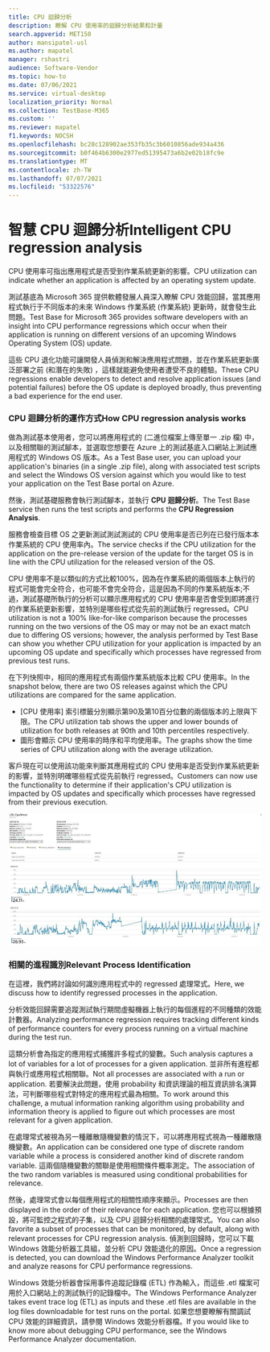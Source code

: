```yaml
---
title: CPU 迴歸分析
description: 瞭解 CPU 使用率的迴歸分析結果和計量
search.appverid: MET150
author: mansipatel-usl
ms.author: mapatel
manager: rshastri
audience: Software-Vendor
ms.topic: how-to
ms.date: 07/06/2021
ms.service: virtual-desktop
localization_priority: Normal
ms.collection: TestBase-M365
ms.custom: ''
ms.reviewer: mapatel
f1.keywords: NOCSH
ms.openlocfilehash: bc28c128902ae353fb35c3b6010856ade934a436
ms.sourcegitcommit: b0f464b6300e2977ed51395473a6b2e02b18fc9e
ms.translationtype: MT
ms.contentlocale: zh-TW
ms.lasthandoff: 07/07/2021
ms.locfileid: "53322576"
---
```

# <a name="intelligent-cpu-regression-analysis"></a><span data-ttu-id="99c91-103">智慧 CPU 迴歸分析</span><span class="sxs-lookup"><span data-stu-id="99c91-103">Intelligent CPU regression analysis</span></span>

<span data-ttu-id="99c91-104">CPU 使用率可指出應用程式是否受到作業系統更新的影響。</span><span class="sxs-lookup"><span data-stu-id="99c91-104">CPU utilization can indicate whether an application is affected by an operating system update.</span></span> 

<span data-ttu-id="99c91-105">測試基底為 Microsoft 365 提供軟體發展人員深入瞭解 CPU 效能回歸，當其應用程式執行于不同版本的未來 Windows 作業系統 (作業系統) 更新時，就會發生此問題。</span><span class="sxs-lookup"><span data-stu-id="99c91-105">Test Base for Microsoft 365 provides software developers with an insight into CPU performance regressions which occur when their application is running on different versions of an upcoming Windows Operating System (OS) update.</span></span> 

<span data-ttu-id="99c91-106">這些 CPU 退化功能可讓開發人員偵測和解決應用程式問題，並在作業系統更新廣泛部署之前 (和潛在的失敗) ，這樣就能避免使用者遭受不良的體驗。</span><span class="sxs-lookup"><span data-stu-id="99c91-106">These CPU regressions enable developers to detect and resolve application issues (and potential failures) before the OS update is deployed broadly, thus preventing a bad experience for the end user.</span></span>


### <a name="how-cpu-regression-analysis-works"></a><span data-ttu-id="99c91-107">CPU 迴歸分析的運作方式</span><span class="sxs-lookup"><span data-stu-id="99c91-107">How CPU regression analysis works</span></span> ###

<span data-ttu-id="99c91-108">做為測試基本使用者，您可以將應用程式的 (二進位檔案上傳至單一 .zip 檔) 中，以及相關聯的測試腳本，並選取您想要在 Azure 上的測試基底入口網站上測試應用程式的 Windows OS 版本。</span><span class="sxs-lookup"><span data-stu-id="99c91-108">As a Test Base user, you can upload your application's binaries (in a single .zip file), along with associated test scripts and select the Windows OS version against which you would like to test your application on the Test Base portal on Azure.</span></span> 

<span data-ttu-id="99c91-109">然後，測試基礎服務會執行測試腳本，並執行 **CPU 迴歸分析**。</span><span class="sxs-lookup"><span data-stu-id="99c91-109">The Test Base service then runs the test scripts and performs the **CPU Regression Analysis**.</span></span> 

<span data-ttu-id="99c91-110">服務會檢查目標 OS 之更新測試測試測試的 CPU 使用率是否已列在已發行版本本作業系統的 CPU 使用率內。</span><span class="sxs-lookup"><span data-stu-id="99c91-110">The service checks if the CPU utilization for the application on the pre-release version of the update for the target OS is in line with the CPU utilization for the released version of the OS.</span></span> 

<span data-ttu-id="99c91-111">CPU 使用率不是以類似的方式比較100%，因為在作業系統的兩個版本上執行的程式可能會完全符合，也可能不會完全符合，這是因為不同的作業系統版本;不過，測試基礎所執行的分析可以顯示應用程式的 CPU 使用率是否會受到即將進行的作業系統更新影響，並特別是哪些程式從先前的測試執行 regressed。</span><span class="sxs-lookup"><span data-stu-id="99c91-111">CPU utilization is not a 100% like-for-like comparison because the processes running on the two versions of the OS may or may not be an exact match due to differing OS versions; however, the analysis performed by Test Base can show you whether CPU utilization for your application is impacted by an upcoming OS update and specifically which processes have regressed from previous test runs.</span></span>

<span data-ttu-id="99c91-112">在下列快照中，相同的應用程式有兩個作業系統版本比較 CPU 使用率。</span><span class="sxs-lookup"><span data-stu-id="99c91-112">In the snapshot below, there are two OS releases against which the CPU utilizations are compared for the same application.</span></span> 
-   <span data-ttu-id="99c91-113">[CPU 使用率] 索引標籤分別顯示第90及第10百分位數的兩個版本的上限與下限。</span><span class="sxs-lookup"><span data-stu-id="99c91-113">The CPU utilization tab shows the upper and lower bounds of utilization for both releases at 90th and 10th percentiles respectively.</span></span> 
-   <span data-ttu-id="99c91-114">圖形會顯示 CPU 使用率的時序和平均使用率。</span><span class="sxs-lookup"><span data-stu-id="99c91-114">The graphs show the time series of CPU utilization along with the average utilization.</span></span> 

<span data-ttu-id="99c91-115">客戶現在可以使用該功能來判斷其應用程式的 CPU 使用率是否受到作業系統更新的影響，並特別明確哪些程式從先前執行 regressed。</span><span class="sxs-lookup"><span data-stu-id="99c91-115">Customers can now use the functionality to determine if their application's CPU utilization is impacted by OS updates and specifically which processes have regressed from their previous execution.</span></span>


![CPU 迴歸分析](Media/cpu-regression-analysis.jpg)

### <a name="relevant-process-identification"></a><span data-ttu-id="99c91-117">相關的進程識別</span><span class="sxs-lookup"><span data-stu-id="99c91-117">Relevant Process Identification</span></span> ###

<span data-ttu-id="99c91-118">在這裡，我們將討論如何識別應用程式中的 regressed 處理常式。</span><span class="sxs-lookup"><span data-stu-id="99c91-118">Here, we discuss how to identify regressed processes in the application.</span></span> 

<span data-ttu-id="99c91-119">分析效能回歸需要追蹤測試執行期間虛擬機器上執行的每個進程的不同種類的效能計數器。</span><span class="sxs-lookup"><span data-stu-id="99c91-119">Analyzing performance regression requires tracking different kinds of performance counters for every process running on a virtual machine during the test run.</span></span> 

<span data-ttu-id="99c91-120">這類分析會為指定的應用程式捕獲許多程式的變數。</span><span class="sxs-lookup"><span data-stu-id="99c91-120">Such analysis captures a lot of variables for a lot of processes for a given application.</span></span> <span data-ttu-id="99c91-121">並非所有進程都與執行或應用程式相關聯。</span><span class="sxs-lookup"><span data-stu-id="99c91-121">Not all processes are associated with a run or application.</span></span> <span data-ttu-id="99c91-122">若要解決此問題，使用 probability 和資訊理論的相互資訊排名演算法，可判斷哪些程式對特定的應用程式最為相關。</span><span class="sxs-lookup"><span data-stu-id="99c91-122">To work around this challenge, a mutual information ranking algorithm using probability and information theory is applied to figure out which processes are most relevant for a given application.</span></span> 

<span data-ttu-id="99c91-123">在處理常式被視為另一種離散隨機變數的情況下，可以將應用程式視為一種離散隨機變數。</span><span class="sxs-lookup"><span data-stu-id="99c91-123">An application can be considered one type of discrete random variable while a process is considered another kind of discrete random variable.</span></span> <span data-ttu-id="99c91-124">這兩個隨機變數的關聯是使用相關條件概率測定。</span><span class="sxs-lookup"><span data-stu-id="99c91-124">The association of the two random variables is measured using conditional probabilities for relevance.</span></span> 

<span data-ttu-id="99c91-125">然後，處理常式會以每個應用程式的相關性順序來顯示。</span><span class="sxs-lookup"><span data-stu-id="99c91-125">Processes are then displayed in the order of their relevance for each application.</span></span> <span data-ttu-id="99c91-126">您也可以根據預設，將可監控之程式的子集，以及 CPU 迴歸分析相關的處理常式。</span><span class="sxs-lookup"><span data-stu-id="99c91-126">You can also favorite a subset of processes that can be monitored, by default, along with relevant processes for CPU regression analysis.</span></span> <span data-ttu-id="99c91-127">偵測到回歸時，您可以下載 Windows 效能分析器工具組，並分析 CPU 效能退化的原因。</span><span class="sxs-lookup"><span data-stu-id="99c91-127">Once a regression is detected, you can download the Windows Performance Analyzer toolkit and analyze reasons for CPU performance regressions.</span></span> 

<span data-ttu-id="99c91-128">Windows 效能分析器會採用事件追蹤記錄檔 (ETL) 作為輸入，而這些 .etl 檔案可用於入口網站上的測試執行的記錄檔中。</span><span class="sxs-lookup"><span data-stu-id="99c91-128">The Windows Performance Analyzer takes event trace log (ETL) as inputs and these .etl files are available in the log files downloadable for test runs on the portal.</span></span> <span data-ttu-id="99c91-129">如果您想要瞭解有關調試 CPU 效能的詳細資訊，請參閱 Windows 效能分析器檔。</span><span class="sxs-lookup"><span data-stu-id="99c91-129">If you would like to know more about debugging CPU performance, see the Windows Performance Analyzer documentation.</span></span>

